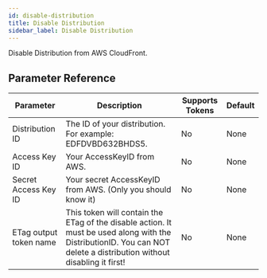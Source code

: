 ```yaml
---
id: disable-distribution
title: Disable Distribution
sidebar_label: Disable Distribution
---
```



Disable Distribution from AWS CloudFront.

## Parameter Reference
| Parameter | Description | Supports Tokens | Default |
| -- | -- | -- | -- |
| Distribution ID | The ID of your distribution. For example: EDFDVBD632BHDS5. | No | None |
| Access Key ID | Your AccessKeyID from AWS. | No | None |
| Secret Access Key ID | Your secret AccessKeyID from AWS. (Only you should know it) | No | None |
| ETag output token name | This token will contain the ETag of the disable action. It must be used along with the DistributionID. You can NOT delete a distribution without disabling it first! | No | None |

